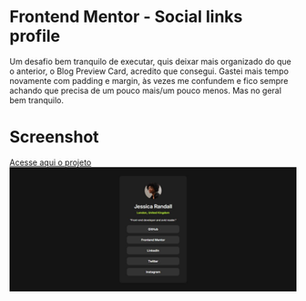# Frontend Mentor - Social links profile 

Um desafio bem tranquilo de executar, quis deixar mais organizado do que o anterior, o Blog Preview Card, acredito que consegui. Gastei mais tempo novamente com padding e margin, às vezes me confundem e fico sempre achando que precisa de um pouco mais/um pouco menos. Mas no geral bem tranquilo. 

# Screenshot
[Acesse aqui o projeto](social-link-profile-jade.vercel.app)
![](/assets/images/screenshot.jpg)

